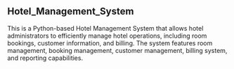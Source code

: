 ## Hotel_Management_System

This is a Python-based Hotel Management System that allows hotel administrators to efficiently manage hotel operations, including room bookings, customer information, and billing. The system features room management, booking management, customer management, billing system, and reporting capabilities.

